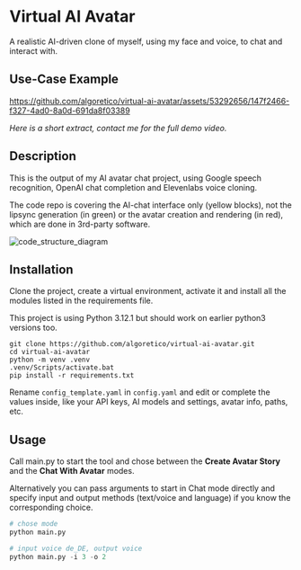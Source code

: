 # Virtual AI Avatar
A realistic AI-driven clone of myself, using my face and voice, to chat and interact with.

## Use-Case Example

https://github.com/algoretico/virtual-ai-avatar/assets/53292656/147f2466-f327-4ad0-8a0d-691da8f03389

_Here is a short extract, contact me for the full demo video._

## Description
This is the output of my AI avatar chat project, using Google speech recognition, OpenAI chat completion and Elevenlabs voice cloning.

The code repo is covering the AI-chat interface only (yellow blocks), not the lipsync generation (in green) or the avatar creation and rendering (in red), which are done in 3rd-party software.

![code_structure_diagram](https://github.com/algoretico/virtual-ai-avatar/assets/53292656/f0951fe9-be56-4551-ada4-06ef4d8e9a43)

## Installation
Clone the project, create a virtual environment, activate it and install all the modules listed in the requirements file.

This project is using Python 3.12.1 but should work on earlier python3 versions too.

```shell
git clone https://github.com/algoretico/virtual-ai-avatar.git
cd virtual-ai-avatar
python -m venv .venv
.venv/Scripts/activate.bat
pip install -r requirements.txt
```

Rename ```config_template.yaml``` in ```config.yaml``` and edit or complete the values inside, like your API keys, AI models and settings, avatar info, paths, etc.

## Usage
Call main.py to start the tool and chose between the __Create Avatar Story__ and the __Chat With Avatar__ modes.

Alternatively you can pass arguments to start in Chat mode directly and specify input and output methods (text/voice and language) if you know the corresponding choice.

```python
# chose mode
python main.py

# input voice de_DE, output voice
python main.py -i 3 -o 2
```

